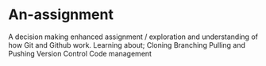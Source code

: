 # An-assignment
A decision making enhanced assignment / exploration and understanding of how Git and Github work.
Learning about;
  Cloning
  Branching
  Pulling and Pushing
  Version Control
  Code management
